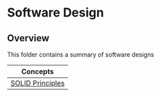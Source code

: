 # Software Design

## Overview
This folder contains a summary of software designs

| Concepts                                                                                                                |
|-------------------------------------------------------------------------------------------------------------------------|
| [SOLID Principles](https://github.com/shumarb/learning/tree/main/software-development/software-design/solid-principles) |